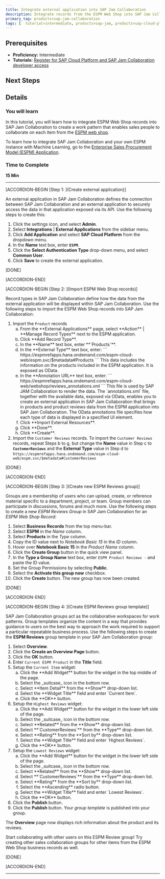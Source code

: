 ```yaml
---
title: Integrate external application into SAP Jam Collaboration
description: Integrate records from the ESPM Web Shop into SAP Jam Collaboration.
primary_tag: products>sap-jam-collaboration
tags: [  tutorial>intermediate, products>sap-jam, products>sap-cloud-platform, topic>cloud ]
---
```


## Prerequisites
 - **Proficiency:** Intermediate
 - **Tutorials:** [Register for SAP Cloud Platform and SAP Jam Collaboration developer access](https://www.sap.com/developer/tutorials/jam-cloud-setup.html)

## Next Steps

## Details
### You will learn
In this tutorial, you will learn how to integrate ESPM Web Shop records into SAP Jam Collaboration to create a work pattern that enables sales people to collaborate on each item from the [ESPM web shop](https://espmrefapps.hana.ondemand.com/espm-cloud-web/webshop/).

To learn how to integrate SAP Jam Collaboration and your own ESPM instance with Machine Learning, go to the [Enterprise Sales Procurement Model (ESPM) Application](https://github.com/SAP/cloud-espm-v2/blob/ML/README.md).

### Time to Complete
**15 Min**

---

[ACCORDION-BEGIN [Step 1: ](Create external application)]

An external application in SAP Jam Collaboration defines the connection between SAP Jam Collaboration and an external application to securely access the data in that application exposed via its API. Use the following steps to create this:

1.  Click the settings icon, and select **Admin**.
2.  Select **Integrations** | **External Applications** from the sidebar menu.
3.  Click **Add Application** and select **SAP Cloud Platform** from the dropdown menu.
4.  In the **Name** text box, enter **`ESPM`**.
5.  Click the **Select Authentication Type** drop-down menu, and select **Common User**.
6.  Click **Save** to create the external application.

[DONE]

[ACCORDION-END]


[ACCORDION-BEGIN [Step 2: ](Import ESPM Web Shop records)]

Record types in SAP Jam Collaboration define how the data from the external application will be displayed within SAP Jam Collaboration. Use the following steps to import the ESPM Web Shop records into SAP Jam Collaboration:

1. Import the `Product` records
    <ol type="a"><li>From the **External Applications** page, select **Action** | **Manage Record Types** next to the ESPM application.
    </li><li>Click **Add Record Type**.
    </li><li>In the **Name** text box, enter **`Products`**.
    </li><li>In the **External Type** text box, enter:
    ```
    https://espmrefapps.hana.ondemand.com/espm-cloud-web/espm.svc/$metadata#Products
    ```
    This data includes the information on the products included in the ESPM application. It is exposed as OData.
    </li><li>In the **Annotation URL** text box, enter:
    ```
    https://espmrefapps.hana.ondemand.com/espm-cloud-web/webshop/reviews_annotations.xml
    ```
    This file is used by SAP JAM Collaboration to render the data. The `annotations.xml` file, together with the available data, exposed via OData, enables you to create an external application in SAP Jam Collaboration that brings in products and product reviews data from the ESPM application into SAP Jam Collaboration. The OData annotations file specifies how each type of data is displayed in a specified UI element.
    </li><li>Click **Import External Resources**.
    </li><li>Click **Done**.
    </li><li>Click **Create**.</li>
    </ol>      
2. Import the `Customer Reviews` records.
  To import the `Customer Reviews` records, repeat Steps b to g, but change the **Name** value in Step c to **`CustomerReviews`** and the **External Type** value in Step d to
`https://espmrefapps.hana.ondemand.com/espm-cloud-web/espm.svc/$metadata#CustomerReviews`

[DONE]

[ACCORDION-END]


[ACCORDION-BEGIN [Step 3: ](Create new ESPM Reviews group)]

Groups are a membership of users who can upload, create, or reference material specific to a department, project, or team. Group members can participate in discussions, forums and much more. Use the following steps to create a new _ESPM Reviews Group_ in SAP Jam Collaboration for an _ESPM Web Shop Record_:

1.  Select **Business Records** from the top menu-bar.
2.  Select **ESPM** in the _Name_ column.
3.  Select **Products** in the _Type_ column.
4.  Copy the ID value next to _Notebook Basic 15_ in the _ID_ column.
5.  Hover over **Notebook Basic 15** in the _Product Name_ column.
6.  Click the **Create Group** button in the quick view panel.
7.  In the **Type a Group Name** text box, enter `ESPM Product Reviews -` and paste the ID value.
8.  Set the Group Permissions by selecting **Public**.
9.  Select the **Activate this group now** checkbox.
10. Click the **Create** button. The new group has now been created.

[DONE]

[ACCORDION-END]


[ACCORDION-BEGIN [Step 4: ](Create ESPM Reviews group template)]

SAP Jam Collaboration groups act as the collaborative workspaces for work patterns. Group templates organize the content in a way that provides guidance to users on the best way to approach the work required to support a particular repeatable business process. Use the following steps to create the **ESPM Reviews** group template in your SAP Jam Collaboration group:

1. Select **Overview**.
2. Click the **Create an Overview Page** button.
3. Click the **OK** button.
4. Enter `Current ESPM Product` in the **Title** field.
5. Setup the `Current Item` widget:
    <ol type="a"><li>Click the **Add Widget** button for the widget in the top middle of the page.
    </li><li>Select the _suitcase_ icon in the bottom row.
    </li><li>Select **Item Detail** from the **Show** drop-down list.
    </li><li>Select the **Widget Title** field and enter `Current Item`.
    </li><li>Click the **OK** button.</li></ol>
6. Setup the `Highest Reviews` widget:
    <ol type="a"><li>Click the **Add Widget** button for the widget in the lower left side of the page.
    </li><li>Select the _suitcase_ icon in the bottom row.
    </li><li>Select **Related** from the **Show** drop-down list.
    </li><li>Select **`CustomerReviews`** from the **Type** drop-down list.
    </li><li>Select **Rating** from the **Sort by** drop-down list.
    </li><li>Select the **Widget Title** field and enter `Highest Reviews`.
    </li><li>Click the **OK** button.</li></ol>
7. Setup the `Lowest Reviews` widget:
    <ol type="a"><li>Click the **Add Widget** button for the widget in the lower left side of the page.
    </li><li>Select the _suitcase_ icon in the bottom row.
    </li><li>Select **Related** from the **Show** drop-down list.
    </li><li>Select **`CustomerReviews`** from the **Type** drop-down list.
    </li><li>Select **Rating** from the **Sort by** drop-down list.
    </li><li>Select the **Ascending** radio button.
    </li><li>Select the **Widget Title** field and enter `Lowest Reviews`.
    </li><li>Click the **OK** button.</li></ol>
8.  Click the **Publish** button.
9.  Click the **Publish** button. Your _group template_ is published into your group.

The **Overview** page now displays rich information about the product and its reviews.

Start collaborating with other users on this ESPM Review group\! Try creating other sales collaboration groups for other items from the ESPM Web Shop business records as well.

[DONE]

[ACCORDION-END]

---
